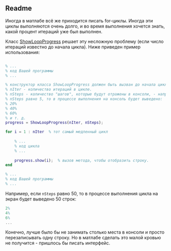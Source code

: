 ## Readme

Иногда в матлабе всё же приходится писать for-циклы. Иногда эти циклы выполняются очень долго, и во время выполнения хочется знать, какой процент итераций уже был выполнен. 

Класс [ShowLoopProgress](https://github.com/SevyConst/ShowLoopProgress/blob/master/ShowLoopProgress.m) решает эту несложную проблему (если число итераций известно до начала цикла). Ниже приведен пример использования:

```matlab

% ...
% код Вашей программы
% ...

% конструктор класса ShowLoopProgress должен быть вызван до начала цикла.
% nIter - количество итераций в цикле.
% nSteps - количество "шагов", которые будут отражены в консоли, - например, если
% nSteps равно 5, то в процессе выполнения на консоль будет выведено: 
% 20%
% 40%
% 60%
% и т. д.
progress = ShowLoopProgress(nIter, nSteps);

for i = 1 : nIter  % тот самый медленный цикл
	
	% ...
	% код цикла
	% ...
	
    progress.show(i);  % вызов метода, чтобы отобразить строку.
end

% ...
% код Вашей программы
% ...


```
Например, если `nSteps` равно 50, то в процессе выполнения цикла на экран будет выведено 50 строк:

```matlab
2%
4%
6%
...
```

Конечно, лучше было бы не занимать столько места в консоли и просто перезаписывать одну строку. Но в матлабе сделать это малой кровью не получится - пришлось бы писать интерфейс.


